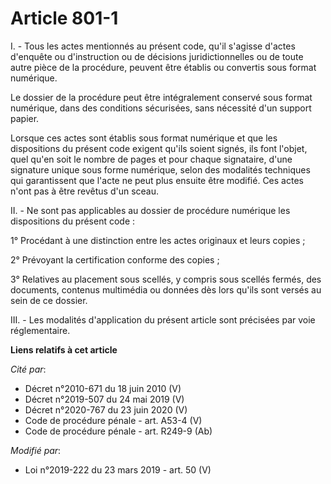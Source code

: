 # Article 801-1

I. - Tous les actes mentionnés au présent code, qu'il s'agisse d'actes d'enquête ou d'instruction ou de décisions
juridictionnelles ou de toute autre pièce de la procédure, peuvent être établis ou convertis sous format numérique.

Le dossier de la procédure peut être intégralement conservé sous format numérique, dans des conditions sécurisées, sans
nécessité d'un support papier.

Lorsque ces actes sont établis sous format numérique et que les dispositions du présent code exigent qu'ils soient signés,
ils font l'objet, quel qu'en soit le nombre de pages et pour chaque signataire, d'une signature unique sous forme numérique,
selon des modalités techniques qui garantissent que l'acte ne peut plus ensuite être modifié. Ces actes n'ont pas à être
revêtus d'un sceau.

II. - Ne sont pas applicables au dossier de procédure numérique les dispositions du présent code :

1° Procédant à une distinction entre les actes originaux et leurs copies ;

2° Prévoyant la certification conforme des copies ;

3° Relatives au placement sous scellés, y compris sous scellés fermés, des documents, contenus multimédia ou données dès lors
qu'ils sont versés au sein de ce dossier.

III. - Les modalités d'application du présent article sont précisées par voie réglementaire.

**Liens relatifs à cet article**

_Cité par_:

  - Décret n°2010-671 du 18 juin 2010 (V)
  - Décret n°2019-507 du 24 mai 2019 (V)
  - Décret n°2020-767 du 23 juin 2020 (V)
  - Code de procédure pénale - art. A53-4 (V)
  - Code de procédure pénale - art. R249-9 (Ab)

_Modifié par_:

  - Loi n°2019-222 du 23 mars 2019 - art. 50 (V)
